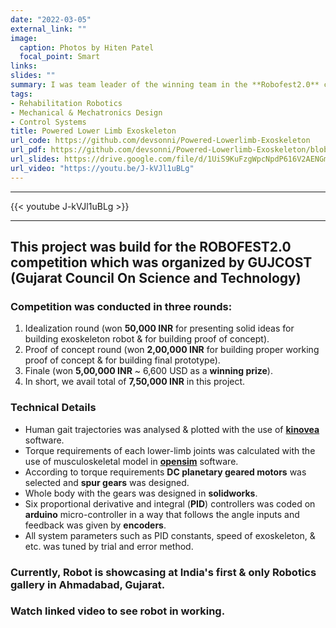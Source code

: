 ```yaml
---
date: "2022-03-05"
external_link: ""
image:
  caption: Photos by Hiten Patel
  focal_point: Smart
links:
slides: ""
summary: I was team leader of the winning team in the **Robofest2.0** competition under the powered lower-limb exoskeleton category. The competition was a **state-level** competition, and teams from **tier-1** universities such as **SVNIT, Nirma University, BVM, and more** participated. Click and find more details regarding the competition and our project.  
tags:
- Rehabilitation Robotics
- Mechanical & Mechatronics Design 
- Control Systems
title: Powered Lower Limb Exoskeleton
url_code: https://github.com/devsonni/Powered-Lowerlimb-Exoskeleton
url_pdf: https://github.com/devsonni/Powered-Lowerlimb-Exoskeleton/blob/main/Pdf/Powered%20Exoskeleton%20-%20ITM%20Vocational%20University.pdf
url_slides: https://drive.google.com/file/d/1UiS9KuFzgWpcNpdP616V2AENGmsnLGZb/view?usp=sharing
url_video: "https://youtu.be/J-kVJl1uBLg"
---
```

---------------------------------------------------------------------------------------------------------------------------
{{< youtube J-kVJl1uBLg >}}

---------------------------------------------------------------------------------------------------------------------------    

## **This project was build for the ROBOFEST2.0 competition which was organized by GUJCOST (Gujarat Council On Science and Technology)**
     
### Competition was conducted in three rounds:
1. Idealization round (won **50,000 INR** for presenting solid ideas for building exoskeleton robot & for building proof of concept).           
2. Proof of concept round (won **2,00,000 INR** for building proper working proof of concept & for building final prototype).   
3. Finale (won **5,00,000 INR** ~ 6,600 USD as a **winning prize**).
4. In short, we avail total of **7,50,000 INR** in this project.


### Technical Details     

- Human gait trajectories was analysed & plotted with the use of [**kinovea**](https://www.kinovea.org/) software.
- Torque requirements of each lower-limb joints was calculated with the use of musculoskeletal model in [**opensim**](https://opensim.stanford.edu/) software.
- According to torque requirements **DC planetary geared motors** was selected and **spur gears** was designed.
- Whole body with the gears was designed in **solidworks**.
- Six proportional derivative and integral (**PID**) controllers was coded on **arduino** micro-controller in a way that follows the angle inputs and feedback was given by **encoders**.
- All system parameters such as PID constants, speed of exoskeleton, & etc. was tuned by trial and error method.

### Currently, Robot is showcasing at India's first & only Robotics gallery in Ahmadabad, Gujarat.
### Watch linked video to see robot in working.